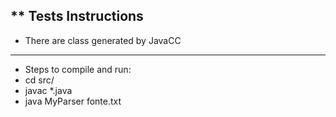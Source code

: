 ** Tests
Instructions
------------
* There are class generated by JavaCC
------------
* Steps to compile and run: 
* cd src/
* javac *.java
* java MyParser fonte.txt
